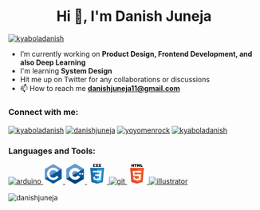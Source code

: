 <h1 align="center">Hi 👋, I'm Danish Juneja</h1>

<p align="left"> <a href="https://twitter.com/kyaboladanish" target="blank"><img src="https://img.shields.io/twitter/follow/kyaboladanish?logo=twitter&style=for-the-badge" alt="kyaboladanish" /></a> </p>

- I’m currently working on <b>Product Design, Frontend Development, and also Deep Learning</b>
- I'm learning <b>System Design</b> 
- Hit me up on Twitter for any collaborations or discussions
- 📫 How to reach me <b>danishjuneja11@gmail.com</b>

<h3 align="left">Connect with me:</h3>
<p align="left">
<a href="https://twitter.com/kyaboladanish" target="blank"><img align="center" src="https://raw.githubusercontent.com/rahuldkjain/github-profile-readme-generator/master/src/images/icons/Social/twitter.svg" alt="kyaboladanish" height="30" width="40" /></a>
<a href="https://linkedin.com/in/danishjuneja" target="blank"><img align="center" src="https://raw.githubusercontent.com/rahuldkjain/github-profile-readme-generator/master/src/images/icons/Social/linked-in-alt.svg" alt="danishjuneja" height="30" width="40" /></a>
<a href="https://fb.com/yoyomenrock" target="blank"><img align="center" src="https://raw.githubusercontent.com/rahuldkjain/github-profile-readme-generator/master/src/images/icons/Social/facebook.svg" alt="yoyomenrock" height="30" width="40" /></a>
<a href="https://instagram.com/kyaboladanish" target="blank"><img align="center" src="https://raw.githubusercontent.com/rahuldkjain/github-profile-readme-generator/master/src/images/icons/Social/instagram.svg" alt="kyaboladanish" height="30" width="40" /></a>
</p>

<h3 align="left">Languages and Tools:</h3>
<p align="left"> <a href="https://www.arduino.cc/" target="_blank"> <img src="https://cdn.worldvectorlogo.com/logos/arduino-1.svg" alt="arduino" width="40" height="40"/> </a>  <a href="https://www.cprogramming.com/" target="_blank"> <img src="https://raw.githubusercontent.com/devicons/devicon/master/icons/c/c-original.svg" alt="c" width="40" height="40"/> </a> <a href="https://www.w3schools.com/cpp/" target="_blank"> <img src="https://raw.githubusercontent.com/devicons/devicon/master/icons/cplusplus/cplusplus-original.svg" alt="cplusplus" width="40" height="40"/> </a> <a href="https://www.w3schools.com/css/" target="_blank"> <img src="https://raw.githubusercontent.com/devicons/devicon/master/icons/css3/css3-original-wordmark.svg" alt="css3" width="40" height="40"/> </a> <a href="https://git-scm.com/" target="_blank"> <img src="https://www.vectorlogo.zone/logos/git-scm/git-scm-icon.svg" alt="git" width="40" height="40"/> </a> <a href="https://www.w3.org/html/" target="_blank"> <img src="https://raw.githubusercontent.com/devicons/devicon/master/icons/html5/html5-original-wordmark.svg" alt="html5" width="40" height="40"/> </a> <a href="https://www.adobe.com/in/products/illustrator.html" target="_blank"> <img src="https://www.vectorlogo.zone/logos/adobe_illustrator/adobe_illustrator-icon.svg" alt="illustrator" width="40" height="40"/> </a> 

<p><img align="center" src="https://github-readme-stats.vercel.app/api/top-langs?username=danishjuneja&show_icons=true&locale=en&layout=compact" alt="danishjuneja" /></p>
